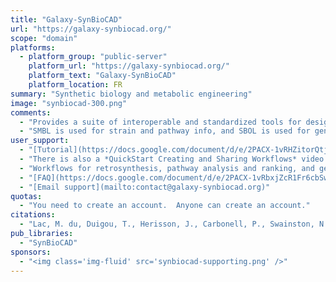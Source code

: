 ```yaml
---
title: "Galaxy-SynBioCAD"
url: "https://galaxy-synbiocad.org/"
scope: "domain"
platforms:
  - platform_group: "public-server"
    platform_url: "https://galaxy-synbiocad.org/"
    platform_text: "Galaxy-SynBioCAD"
    platform_location: FR
summary: "Synthetic biology and metabolic engineering"
image: "synbiocad-300.png"
comments:
  - "Provides a suite of interoperable and standardized tools for designing pathways from the design specification (choice of the compound, strain) to the DNA parts to be assembled."
  - "SMBL is used for strain and pathway info, and SBOL is used for genetic layouts."
user_support:
  - "[Tutorial](https://docs.google.com/document/d/e/2PACX-1vRHZitorQtjKye9aRgSrPkR0nlwnkAksZ_wvCblJGtojgJ0ET89wSxxs6UrtyN3YnX35oSUC--qqbuU/pub)"
  - "There is also a *QuickStart Creating and Sharing Workflows* video tutorial using retrosynthesis as an example."
  - "Workflows for retrosynthesis, pathway analysis and ranking, and genetic design are available.  Video tutorials (and backing datasets) are available for all of these."
  - "[FAQ](https://docs.google.com/document/d/e/2PACX-1vRbxjZcR1Fr6cbSw6RmNVCCBbcGSSHPuiab30CJp1OFYPA0yrU7-RBT_XZWpNBFNw_Pw14CyWyj6L_s/pub)"
  - "[Email support](mailto:contact@galaxy-synbiocad.org)"
quotas:
  - "You need to create an account.  Anyone can create an account."
citations:
  - "Lac, M. du, Duigou, T., Herisson, J., Carbonell, P., Swainston, N., Zulkower, V., Shah, F., Faure, L., Mahdy, M., Soudier, P., & Faulon, J.-L. (2020). [Galaxy-SynBioCAD: Synthetic Biology Design Automation tools in Galaxy workflows](https://doi.org/10.1101/2020.06.14.145730). *BioRxiv*, 2020.06.14.145730. https://doi.org/10.1101/2020.06.14.145730"
pub_libraries:
  - "SynBioCAD"
sponsors:
  - "<img class='img-fluid' src='synbiocad-supporting.png' />"
---
```

